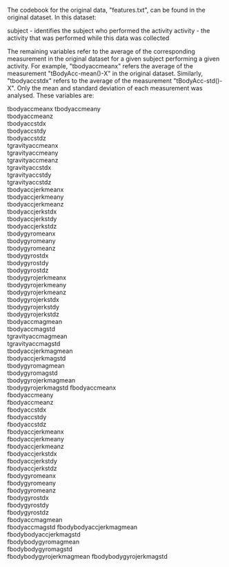 The codebook for the original data, "features.txt", can be found in the original dataset. In this dataset:

subject - identifies the subject who performed the activity
activity - the activity that was performed while this data was collected

The remaining variables refer to the average of the corresponding measurement in the original dataset for a given subject performing a given activity. For example, "tbodyaccmeanx" refers the average of the measurement "tBodyAcc-mean()-X" in the original dataset. Similarly, "tbodyaccstdx" refers to the average of the measurement "tBodyAcc-std()-X". Only the mean and standard deviation of each measurement was analysed. These variables are:

tbodyaccmeanx
tbodyaccmeany           
tbodyaccmeanz            
tbodyaccstdx            
tbodyaccstdy             
tbodyaccstdz            
tgravityaccmeanx         
tgravityaccmeany        
tgravityaccmeanz         
tgravityaccstdx         
tgravityaccstdy          
tgravityaccstdz         
tbodyaccjerkmeanx        
tbodyaccjerkmeany       
tbodyaccjerkmeanz        
tbodyaccjerkstdx       
tbodyaccjerkstdy         
tbodyaccjerkstdz  
tbodygyromeanx           
tbodygyromeany          
tbodygyromeanz           
tbodygyrostdx         
tbodygyrostdy            
tbodygyrostdz           
tbodygyrojerkmeanx       
tbodygyrojerkmeany      
tbodygyrojerkmeanz       
tbodygyrojerkstdx     
tbodygyrojerkstdy        
tbodygyrojerkstdz       
tbodyaccmagmean          
tbodyaccmagstd          
tgravityaccmagmean       
tgravityaccmagstd       
tbodyaccjerkmagmean      
tbodyaccjerkmagstd      
tbodygyromagmean         
tbodygyromagstd         
tbodygyrojerkmagmean     
tbodygyrojerkmagstd
fbodyaccmeanx       
fbodyaccmeany           
fbodyaccmeanz            
fbodyaccstdx           
fbodyaccstdy             
fbodyaccstdz            
fbodyaccjerkmeanx        
fbodyaccjerkmeany       
fbodyaccjerkmeanz        
fbodyaccjerkstdx       
fbodyaccjerkstdy         
fbodyaccjerkstdz        
fbodygyromeanx        
fbodygyromeany          
fbodygyromeanz           
fbodygyrostdx         
fbodygyrostdy            
fbodygyrostdz           
fbodyaccmagmean          
fbodyaccmagstd
fbodybodyaccjerkmagmean  
fbodybodyaccjerkmagstd  
fbodybodygyromagmean  
fbodybodygyromagstd    
fbodybodygyrojerkmagmean 
fbodybodygyrojerkmagstd 